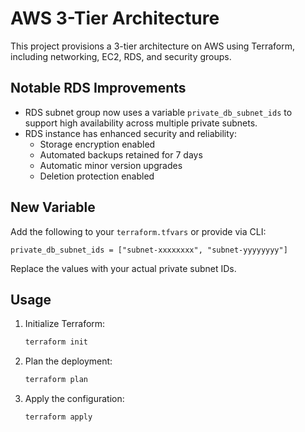 
# AWS 3-Tier Architecture

This project provisions a 3-tier architecture on AWS using Terraform, including networking, EC2, RDS, and security groups.

## Notable RDS Improvements

- RDS subnet group now uses a variable `private_db_subnet_ids` to support high availability across multiple private subnets.
- RDS instance has enhanced security and reliability:
  - Storage encryption enabled
  - Automated backups retained for 7 days
  - Automatic minor version upgrades
  - Deletion protection enabled

## New Variable

Add the following to your `terraform.tfvars` or provide via CLI:

```hcl
private_db_subnet_ids = ["subnet-xxxxxxxx", "subnet-yyyyyyyy"]
```

Replace the values with your actual private subnet IDs.

## Usage

1. Initialize Terraform:
   ```sh
   terraform init
   ```
2. Plan the deployment:
   ```sh
   terraform plan
   ```
3. Apply the configuration:
   ```sh
   terraform apply
   ```
